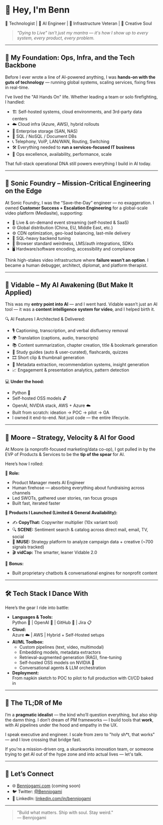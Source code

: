 # 👋 Hey, I'm Benn
🎨 Technologist | 🧠 AI Engineer | 🔧 Infrastructure Veteran | 🎸 Creative Soul  

> _"Dying to Live" isn't just my mantra — it's how I show up to every system, every product, every problem._  

---

## 🧱 My Foundation: Ops, Infra, and the Tech Backbone

Before I ever wrote a line of AI-powered anything, I was **hands-on with the guts of technology** — running global systems, scaling services, fixing fires in real-time.

I’ve lived the "All Hands On" life. Whether leading a team or solo firefighting, I handled:

- 🏗️ Self-hosted systems, cloud environments, and 3rd-party data centers  
- ☁️ Cloud infra (Azure, AWS), hybrid rollouts  
- 💾 Enterprise storage (SAN, NAS)  
- 🧮 SQL / NoSQL / Document DBs  
- 📞 Telephony, VoIP, LAN/WAN, Routing, Switching  
- 🛠️ Everything needed to **run a services-focused IT business**  
- 🎯 Ops excellence, availability, performance, scale

That full-stack operational DNA still powers everything I build in AI today.

---

## 🚨 Sonic Foundry – Mission-Critical Engineering on the Edge

At Sonic Foundry, I was the “Save-the-Day” engineer — no exaggeration. I owned **Customer Success + Escalation Engineering** for a global-scale video platform (Mediasite), supporting:

- 🎥 Live & on-demand event streaming (self-hosted & SaaS)  
- 🌐 Global distribution (China, EU, Middle East, etc.)  
- ⚙️ CDN optimization, geo-load balancing, last-mile delivery  
- 🧠 SQL-heavy backend tuning  
- 🔐 Browser standard weirdness, LMS/auth integrations, SDKs  
- 🖥️ Hardware/software encoding, accessibility and compliance

Think high-stakes video infrastructure where **failure wasn’t an option**. I became a human debugger, architect, diplomat, and platform therapist.

---

## 🧬 Vidable – My AI Awakening (But Make It Applied)

This was my **entry point into AI** — and I went hard. Vidable wasn’t just an AI tool — it was a **content intelligence system for video**, and I helped birth it.

🔍 AI Features I Architected & Delivered:
- 🎙️ Captioning, transcription, and verbal disfluency removal  
- 🌍 Translation (captions, audio, transcripts)  
- 📚 Content summarization, chapter creation, title & bookmark generation  
- 🧪 Study guides (auto & user-curated), flashcards, quizzes  
- 🎞️ Short clip & thumbnail generation  
- 🧠 Metadata extraction, recommendation systems, insight generation  
- 📈 Engagement & presentation analytics, pattern detection  

💻 **Under the hood:**  
- Python 🐍  
- Self-hosted OSS models 🔓  
- OpenAI, NVIDIA stack, AWS + Azure ☁️  
- Built from scratch: ideation → POC → pilot → GA  
- I owned it end-to-end. Not just code — the entire lifecycle.

---

## 🧭 Moore – Strategy, Velocity & AI for Good

At Moore (a nonprofit-focused marketing/data co-op), I got pulled in by the EVP of Products & Services to be the **tip of the spear** for AI.

Here’s how I rolled:

🎩 **Role:**  
- Product Manager meets AI Engineer  
- Human firehose — absorbing everything about fundraising across channels  
- Led SWOTs, gathered user stories, ran focus groups  
- Built fast, iterated faster

🧠 **Products I Launched (Limited & General Availability):**  
- ✍️ **CopyThat:** Copywriter multiplier (10x variant tool)  
- 🔍 **SCENE:** Sentiment search & catalog across direct mail, email, TV, social  
- 🧠 **MUSE:** Strategy platform to analyze campaign data + creative (~700 signals tracked)  
- 🎬 **vidCap:** The smarter, leaner Vidable 2.0  

🤖 **Bonus:**  
- Built proprietary chatbots & conversational engines for nonprofit content

---

## 🛠️ Tech Stack I Dance With

Here’s the gear I ride into battle:

- **Languages & Tools:**  
  Python 🐍 | OpenAI 💬 | GitHub 🚀 | Jira 📋  
- **Cloud:**  
  Azure ☁️ | AWS | Hybrid + Self-Hosted setups  
- **AI/ML Toolbox:**  
  - Custom pipelines (text, video, multimodal)  
  - Embedding models, metadata extractors  
  - Retrieval-augmented generation (RAG), fine-tuning  
  - Self-hosted OSS models on NVIDIA 🧠  
  - Conversational agents & LLM orchestration  
- **Deployment:**  
  From napkin sketch to POC to pilot to full production with CI/CD baked in

---

## 🧠 The TL;DR of Me

I’m a **pragmatic idealist** — the kind who’ll question everything, but also ship the damn thing. I don’t dream of PM frameworks — I build tools that **work**, with AI pipelines under the hood and empathy in the UX.

I speak executive and engineer. I scale from zero to "holy sh*t, that works" — and I love crossing that bridge fast.

If you're a mission-driven org, a skunkworks innovation team, or someone trying to get AI out of the hype zone and into actual lives — let's talk.

---

## 🧩 Let’s Connect

- 🌐 [Bennjogami.com](#) (coming soon)  
- 🐦 Twitter: [@Bennjogami](https://twitter.com/Bennjogami)  
- 💼 LinkedIn: [linkedin.com/in/bennjogami](https://linkedin.com/in/bennjogami)

---

> "Build what matters. Ship with soul. Stay weird."  
— Bennjogami
